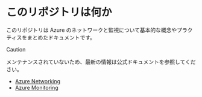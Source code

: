 # このリポジトリは何か

このリポジトリは Azure のネットワークと監視について基本的な概念やプラクティスをまとめたドキュメントです。

> [!CAUTION]
> メンテナンスされていないため、最新の情報は公式ドキュメントを参照してください。

- [Azure Networking](./Networking/)
- [Azure Monitoring](./Monitoring/)
